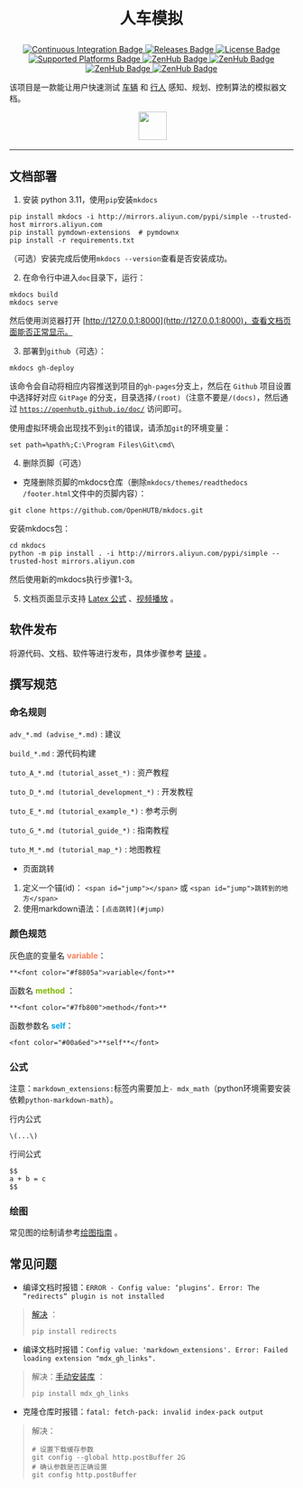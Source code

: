 # <p align=center> 人车模拟  </p>

<!-- Badges (flat): https://github.com/pudding0503/github-badge-collection -->
<p align=center>
    <a href="https://github.com/OpenHUTB/doc/actions">
        <img src="https://raw.githubusercontent.com/OpenHUTB/doc/refs/heads/master/docs/img/badge.svg" alt="Continuous Integration Badge">
    </a>
    <a href="https://github.com/OpenHUTB/doc/releases">
        <img src="https://img.shields.io/github/v/release/OpenHUTB/doc" alt="Releases Badge">
    </a>
    <a href="https://github.com/OpenHUTB/doc/blob/master/LICENSE">
        <img src="https://img.shields.io/badge/License-MIT-yellow.svg" alt="License Badge">
    </a>
    <a href="https://github.com/OpenHUTB/doc">
        <img src="https://img.shields.io/badge/platform-windows%20%7C%20macos%20%7C%20linux-lightgrey" alt="Supported Platforms Badge">
    </a>
    <a href="https://zenhub.com">
        <img src="https://img.shields.io/badge/Shipping%20faster%20with-ZenHub-blueviolet" alt="ZenHub Badge">
    </a>
    <a href="https://github.com/OpenHUTB/doc/graphs/contributors">
        <img src="https://img.shields.io/github/contributors/OpenHUTB/doc" alt="ZenHub Badge">
    </a>
    <a href="https://github.com/OpenHUTB/doc">
        <img src="https://camo.githubusercontent.com/a2746db9952e0d9515498da4e1fb68e9101e40d534de5c644e22afa1e997964a/68747470733a2f2f696d672e736869656c64732e696f2f62616467652f4d61726b646f776e2d3030303030303f7374796c653d666c6174266c6f676f3d4d61726b646f776e266c6f676f436f6c6f723d666666666666" alt="ZenHub Badge">
    </a>
    <a href="https://github.com/OpenHUTB/doc">
        <img src="https://img.shields.io/github/forks/OpenHUTB/doc" alt="ZenHub Badge">
    </a>
</p>

该项目是一款能让用户快速测试 [车辆](https://openhutb.github.io/doc/#_4) 和 [行人](https://openhutb.github.io/doc/#_5) 感知、规划、控制算法的模拟器文档。


<center class="half">
<img href="https://openhutb.github.io/doc/pedestrian/tuto_content_chrono_opensim/" src="docs/img/pedestrian/opensim_running.gif" width="00"/> <img href="https://openhutb.github.io/doc/tuto_G_chrono/" src="docs/img/chrono/vechile_turnover.gif" width="50"/>
</center>


---

## 文档部署

1. 安装 python 3.11，使用`pip`安装`mkdocs`
```shell
pip install mkdocs -i http://mirrors.aliyun.com/pypi/simple --trusted-host mirrors.aliyun.com
pip install pymdown-extensions  # pymdownx
pip install -r requirements.txt
```
（可选）安装完成后使用`mkdocs --version`查看是否安装成功。

2. 在命令行中进入`doc`目录下，运行：
```shell
mkdocs build
mkdocs serve
```
然后使用浏览器打开 [http://127.0.0.1:8000](http://127.0.0.1:8000)，查看文档页面能否正常显示。

3. 部署到`github`（可选）：
```shell
mkdocs gh-deploy
```
该命令会自动将相应内容推送到项目的`gh-pages`分支上，然后在 `Github` 项目设置中选择好对应 `GitPage` 的分支，目录选择`/(root)`（注意不要是`/(docs)`，然后通过 [`https://openhutb.github.io/doc/`](https://openhutb.github.io/doc/) 访问即可。

使用虚拟环境会出现找不到`git`的错误，请添加`git`的环境变量：
```shell
set path=%path%;C:\Program Files\Git\cmd\
```

4. 删除页脚（可选）
* 克隆删除页脚的mkdocs仓库（删除`mkdocs/themes/readthedocs
/footer.html`文件中的页脚内容）：
```shell
git clone https://github.com/OpenHUTB/mkdocs.git
```
安装mkdocs包：
```shell
cd mkdocs
python -m pip install . -i http://mirrors.aliyun.com/pypi/simple --trusted-host mirrors.aliyun.com
```
然后使用新的mkdocs执行步骤1-3。


5. 文档页面显示支持 [Latex 公式](https://gist.github.com/josemazo/36af7bb9c58b92c684bbd431f6c68ce9) 、[视频播放](https://pypi.org/project/mkdocs-video/)  。


## 软件发布
将源代码、文档、软件等进行发布，具体步骤参考 [链接](publish.md) 。


## 撰写规范

### 命名规则

`adv_*.md (advise_*.md)` : 建议

`build_*.md` : 源代码构建

`tuto_A_*.md (tutorial_asset_*)` : 资产教程

`tuto_D_*.md (tutorial_development_*)` : 开发教程

`tuto_E_*.md (tutorial_example_*)` : 参考示例

`tuto_G_*.md (tutorial_guide_*)` : 指南教程

`tuto_M_*.md (tutorial_map_*)` : 地图教程

- 页面跳转
1. 定义一个锚(id)： `<span id="jump"></span>` 或 `<span id="jump">跳转到的地方</span>`
2. 使用markdown语法：`[点击跳转](#jump)`


### 颜色规范

灰色底的变量名 **<font color="#f8805a">variable</font>**：
```shell
**<font color="#f8805a">variable</font>**
```
函数名 **<font color="#7fb800">method</font>** ：
```shell
**<font color="#7fb800">method</font>**
```
函数参数名 <font color="#00a6ed">**self**</font>：
```shell
<font color="#00a6ed">**self**</font>
```

### 公式

注意：`markdown_extensions:`标签内需要加上`- mdx_math`（python环境需要安装依赖`python-markdown-math`）。

行内公式
```text
\(...\)
```


行间公式
```text
$$
a + b = c
$$
```

### 绘图
常见图的绘制请参考[绘图指南](docs/demo/figure.md) 。




## 常见问题
* 编译文档时报错：`ERROR - Config value: ‘plugins‘. Error: The “redirects“ plugin is not installed`

> [解决](https://blog.csdn.net/LostSpeed/article/details/127192365) ：
> ```shell
> pip install redirects
> ```



* 编译文档时报错：`Config value: 'markdown_extensions'. Error: Failed loading extension "mdx_gh_links".`
> 解决：[手动安装库](https://github.com/mkdocs/mkdocs/issues/1587) ：
> ```shell
> pip install mdx_gh_links
> ```

* 克隆仓库时报错：`fatal: fetch-pack: invalid index-pack output`
> 解决：
> ```shell
> # 设置下载缓存参数
> git config --global http.postBuffer 2G
> # 确认参数是否正确设置
> git config http.postBuffer
> ```

